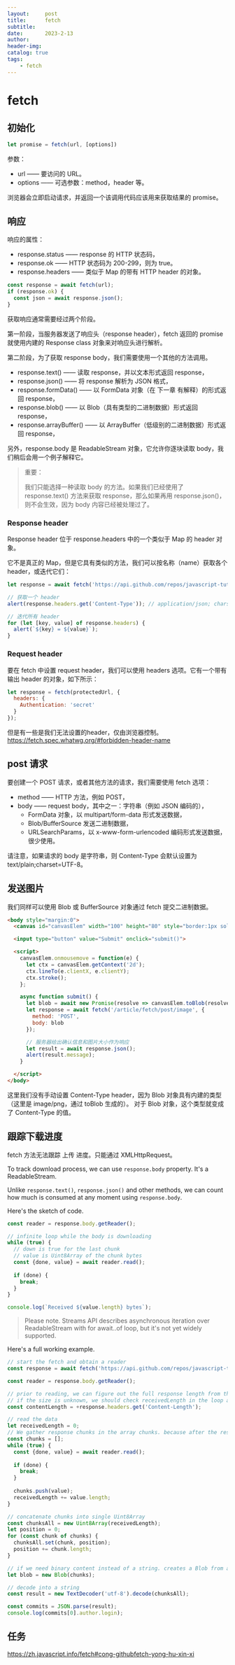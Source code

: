 ```yaml
---
layout:     post
title:      fetch
subtitle:   
date:       2023-2-13
author:     
header-img: 
catalog: true
tags:
    - fetch
---
```

# fetch
## 初始化
```javascript
let promise = fetch(url, [options])
```
参数：
- url —— 要访问的 URL。
- options —— 可选参数：method，header 等。

浏览器会立即启动请求，并返回一个该调用代码应该用来获取结果的 promise。

## 响应
响应的属性：
- response.status —— response 的 HTTP 状态码，
- response.ok —— HTTP 状态码为 200-299，则为 true。
- response.headers —— 类似于 Map 的带有 HTTP header 的对象。

```javascript
const response = await fetch(url);
if (response.ok) {
  const json = await response.json();
}
```

获取响应通常需要经过两个阶段。

第一阶段，当服务器发送了响应头（response header），fetch 返回的 promise 就使用内建的 Response class 对象来对响应头进行解析。

第二阶段，为了获取 response body，我们需要使用一个其他的方法调用。
- response.text() —— 读取 response，并以文本形式返回 response，
- response.json() —— 将 response 解析为 JSON 格式，
- response.formData() —— 以 FormData 对象（在 下一章 有解释）的形式返回 response，
- response.blob() —— 以 Blob（具有类型的二进制数据）形式返回 response，
- response.arrayBuffer() —— 以 ArrayBuffer（低级别的二进制数据）形式返回 response，

另外，response.body 是 ReadableStream 对象，它允许你逐块读取 body，我们稍后会用一个例子解释它。

> 重要：
> 
> 我们只能选择一种读取 body 的方法。如果我们已经使用了 response.text() 方法来获取 response，那么如果再用 response.json()，则不会生效，因为 body 内容已经被处理过了。

### Response header
Response header 位于 response.headers 中的一个类似于 Map 的 header 对象。

它不是真正的 Map，但是它具有类似的方法，我们可以按名称（name）获取各个 header，或迭代它们：
```javascript
let response = await fetch('https://api.github.com/repos/javascript-tutorial/en.javascript.info/commits');

// 获取一个 header
alert(response.headers.get('Content-Type')); // application/json; charset=utf-8

// 迭代所有 header
for (let [key, value] of response.headers) {
  alert(`${key} = ${value}`);
}
```

### Request header
要在 fetch 中设置 request header，我们可以使用 headers 选项。它有一个带有输出 header 的对象，如下所示：
```javascript
let response = fetch(protectedUrl, {
  headers: {
    Authentication: 'secret'
  }
});
```

但是有一些是我们无法设置的header，仅由浏览器控制。https://fetch.spec.whatwg.org/#forbidden-header-name

## post 请求
要创建一个 POST 请求，或者其他方法的请求，我们需要使用 fetch 选项：
- method —— HTTP 方法，例如 POST，
- body —— request body，其中之一：字符串（例如 JSON 编码的），
  - FormData 对象，以 multipart/form-data 形式发送数据，
  - Blob/BufferSource 发送二进制数据，
  - URLSearchParams，以 x-www-form-urlencoded 编码形式发送数据，很少使用。

请注意，如果请求的 body 是字符串，则 Content-Type 会默认设置为 text/plain;charset=UTF-8。

## 发送图片
我们同样可以使用 Blob 或 BufferSource 对象通过 fetch 提交二进制数据。
```html
<body style="margin:0">
  <canvas id="canvasElem" width="100" height="80" style="border:1px solid"></canvas>

  <input type="button" value="Submit" onclick="submit()">

  <script>
    canvasElem.onmousemove = function(e) {
      let ctx = canvasElem.getContext('2d');
      ctx.lineTo(e.clientX, e.clientY);
      ctx.stroke();
    };

    async function submit() {
      let blob = await new Promise(resolve => canvasElem.toBlob(resolve, 'image/png'));
      let response = await fetch('/article/fetch/post/image', {
        method: 'POST',
        body: blob
      });

      // 服务器给出确认信息和图片大小作为响应
      let result = await response.json();
      alert(result.message);
    }

  </script>
</body>
```
这里我们没有手动设置 Content-Type header，因为 Blob 对象具有内建的类型（这里是 image/png，通过 toBlob 生成的）。
对于 Blob 对象，这个类型就变成了 Content-Type 的值。

## 跟踪下载进度
fetch 方法无法跟踪 上传 进度。只能通过 XMLHttpRequest。

To track download process, we can use `response.body` property. It's a ReadableStream.

Unlike `response.text()`, `response.json()` and other methods, we can count how much is consumed at any moment using `response.body`.

Here's the sketch of code.
```javascript
const reader = response.body.getReader();

// infinite loop while the body is downloading
while (true) {
  // down is true for the last chunk
  // value is Uint8Array of the chunk bytes
  const {done, value} = await reader.read();
  
  if (done) {
    break;
  }
}

console.log(`Received ${value.length} bytes`);
```

> Please note. Streams API describes asynchronous iteration over ReadableStream with for await..of loop, but it's not yet widely supported.

Here's a full working example.
```javascript
// start the fetch and obtain a reader
const response = await fetch('https://api.github.com/repos/javascript-tutorial/en.javascript.info/commits?per_page=100');

const reader = response.body.getReader();

// prior to reading, we can figure out the full response length from the Content-Length header.
// if the size is unknown, we should check receivedLength in the loop and break it once it reaches a certain limit. So that the chunks won’t overflow the memory.
const contentLength = +response.headers.get('Content-Length');

// read the data
let receivedLength = 0;
// We gather response chunks in the array chunks. because after the response is consumed, we won’t be able to “re-read” it
const chunks = [];
while (true) {
  const {done, value} = await reader.read();
  
  if (done) {
    break;
  }
  
  chunks.push(value);
  receivedLength += value.length;
}

// concatenate chunks into single Uint8Array
const chunksAll = new Uint8Array(receivedLength);
let position = 0;
for (const chunk of chunks) {
  chunksAll.set(chunk, position);
  position += chunk.length;
}

// if we need binary content instead of a string. creates a Blob from all chunks:
let blob = new Blob(chunks);

// decode into a string
const result = new TextDecoder('utf-8').decode(chunksAll);

const commits = JSON.parse(result);
console.log(commits[0].author.login);
```

## 任务
https://zh.javascript.info/fetch#cong-githubfetch-yong-hu-xin-xi